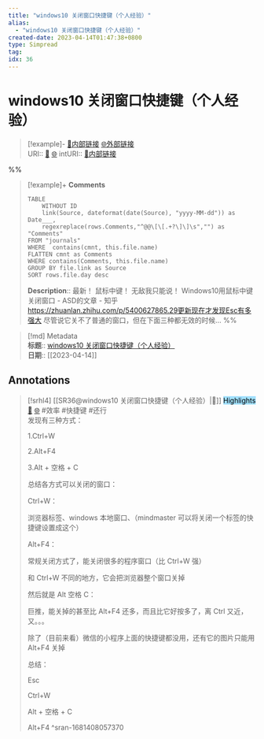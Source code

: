 ```yaml
---
title: "windows10 关闭窗口快捷键（个人经验）"
alias: 
  - "windows10 关闭窗口快捷键（个人经验）"
created-date: 2023-04-14T01:47:38+0800
type: Simpread
tag: 
idx: 36
---
```


# windows10 关闭窗口快捷键（个人经验）

> [!example]- [🧷内部链接](<http://localhost:7026/unread/36>) [🌐外部链接](<https://zhuanlan.zhihu.com/p/353564447>)    
> URI:: [🧷](<http://localhost:7026/unread/36>) [🌐](<https://zhuanlan.zhihu.com/p/353564447>) 
> intURI:: [🧷内部链接](<http://localhost:7026/reading/36>)

%%
> [!example]+ **Comments**  
> ```dataview
> TABLE 
>     WITHOUT ID
>     link(Source, dateformat(date(Source), "yyyy-MM-dd")) as Date___, 
>     regexreplace(rows.Comments,"^@@\[\[.+?\]\]\s","") as "Comments"
> FROM "journals"
> WHERE  contains(cmnt, this.file.name)
> FLATTEN cmnt as Comments
> WHERE contains(Comments, this.file.name)
> GROUP BY file.link as Source
> SORT rows.file.day desc
> ```
>  **Description**:: 最新！ 鼠标中键！ 无敌我只能说！ Windows10用鼠标中键关闭窗口 - ASD的文章 - 知乎 https://zhuanlan.zhihu.com/p/5400627865.29更新现在才发现Esc有多强大 尽管说它关不了普通的窗口，但在下面三种都无效的时候…
%%

> [!md] Metadata  
> **标题**:: [windows10 关闭窗口快捷键（个人经验）](https://zhuanlan.zhihu.com/p/353564447)  
> **日期**:: [[2023-04-14]]  

## Annotations


> [!srhl4] [[SR36@windows10 关闭窗口快捷键（个人经验）|📄]] <mark style="background-color: #a1e0ff">Highlights</mark> [🧷](<http://localhost:7026/unread/36#id=1681408057370>) [🌐](<http://localhost:7026/reading/36#id=1681408057370>) #效率 #快捷键 #还行   
> 发现有三种方式：
> 
> 1.Ctrl+W
> 
> 2.Alt+F4
> 
> 3.Alt + 空格 + C
> 
> 总结各方式可以关闭的窗口：
> 
> Ctrl+W：
> 
> 浏览器标签、windows 本地窗口、（mindmaster 可以将关闭一个标签的快捷键设置成这个）
> 
> Alt+F4：
> 
> 常规关闭方式了，能关闭很多的程序窗口（比 Ctrl+W 强）
> 
> 和 Ctrl+W 不同的地方，它会把浏览器整个窗口关掉
> 
> 然后就是 Alt 空格 C：
> 
> 巨推，能关掉的甚至比 Alt+F4 还多，而且比它好按多了，离 Ctrl 又近，又。。。
> 
> 除了（目前来看）微信的小程序上面的快捷键都没用，还有它的图片只能用 Alt+F4 关掉
> 
> 总结：
> 
> Esc
> 
> Ctrl+W
> 
> Alt + 空格 + C
> 
> Alt+F4
> ^sran-1681408057370
 
 